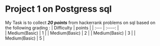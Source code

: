 # Project 1 on Postgress sql

My Task is to collect ***20 points*** from hackerrank problems on sql based on the following grading :
| Difficulty      | points | 
| :---        |    :----:   |       
| Medium(Basic)      | 1       | 
| Medium(Basic)  | 2        | 
| Medium(Basic)      | 3      | 
| Medium(Basic)  | 5       | 
